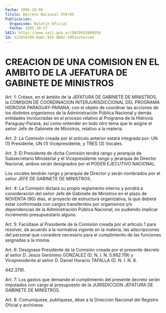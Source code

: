 ```yaml
---
Fecha: 1995-10-09
Título: Decreto Nacional 559/95
Publicación:
  Organismo: Boletín Oficial
  Fecha: 1995-10-17
SAIJ: https://www.saij.gob.ar/DN19952000559
Id: 123456789-0abc-955-0002-5991soterced
---
```

# CREACION DE UNA COMISION EN EL AMBITO DE LA JEFATURA DE GABINETE DE MINISTROS

<a id="1"></a>
Art. 1: Créase, en el ámbito de  la  JEFATURA  DE  GABINETE DE MINISTROS,  la  COMISION  DE COORDINACION INTERJURISDICCIONAL  DEL PROGRAMA HIDROVIA PARAGUAY-PARANA,  con  el objeto de coordinar las acciones de los distintos organismos de la  Administración  Pública Nacional  y demás entidades involucradas en el proceso relativo  al Programa de  la Hidrovía Paraguay-Paraná, así como entender en todo otro tema que  le  asigne  el  señor Jefe de Gabinete de Ministros, relativo a la materia.

<a id="2"></a>
Art.  2:  La  Comisión creada por  el  artículo  anterior  estará integrada por: UN (1) Presidente, UN (1) Vicepresidente, y TRES (3) Vocales.

<a id="3"></a>
Art. 3: El Presidente  de  dicha Comisión tendrá rango y jerarquía de Subsecretario Ministerial  y el Vicepresidente rango y jerarquía de Director Nacional, ambos serán designados por el PODER EJECUTIVO NACIONAL.

Los vocales tendrán rango y jerarquía de Director y serán nombrados por el señor JEFE DE GABINETE DE MINISTROS.

<a id="4"></a>
Art. 4: La Comisión dictará su  propio reglamento interno y pondrá a consideración del señor Jefe de Gabinete de Ministros en el plazo de NOVENTA (90) días, el proyecto  de  estructura  organizativa, la que deberá  estar conformada con cargos transferidos  por organismos y/o dependencias de la Administración Pública Nacional, no pudiendo implicar incremento presupuestario alguno.

<a id="5"></a>
Art.  5:  Facúltase  al Presidente de la Comisión creada  por  el artículo 1 para resolver,  de  acuerdo a la normativa vigente en la materia,  las adscripciones del personal  que  considere  necesario para  el  cumplimiento  de  las  funciones  asignadas  a  la  misma.

<a id="6"></a>
Art. 6: Desígnase Presidente de la Comisión creada por el presente decreto al  señor D. Jesús Gerónimo GONZALEZ (D. N. I. N. 5.662.119) y Vicepresidente  al  señor D. Daniel Horacio TAFALLA (D. N. I. N. 8.

442.379).

<a id="7"></a>
Art.  7: Los gastos que  demande  el  cumplimiento  del  presente decreto serán imputados con cargo al presupuesto de la JURISDICCION JEFATURA DE GABINETE DE MINISTROS.

<a id="8"></a>
Art. 8: Comuníquese,  publíquese, dése a la Dirección Nacional del Registro Oficial y archívese.